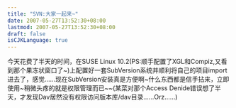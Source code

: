 ```yaml
---
title: "SVN:大家一起来~"
date: 2007-05-27T13:52:30+08:00
lastmod: 2007-05-27T13:52:30+08:00
draft: false
isCJKLanguage: true
---
```


今天花费了半天的时间，在SUSE Linux 10.2(PS:顺手配置了XGL和Compiz,又看到那个果冻状窗口了~)上配置好一套SubVersion系统并顺利将自己的项目import进去了，感觉……现在SubVersion安装真是方便啊~什么东西都是信手拈来，立即使用~稍微头疼的就是权限管理而已~~(某菜对那个Access Denide错误想了半天，才发现Dav居然没有权限访问版本库/dav目录……Orz……)